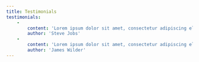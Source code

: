```yaml
---
title: Testimonials
testimonials:
    -
        content: 'Lorem ipsum dolor sit amet, consectetur adipiscing elit. Nunc ultricies nulla non metus pulvinar imperdiet. Praesent non adipiscing libero.'
        author: 'Steve Jobs'
    -
        content: 'Lorem ipsum dolor sit amet, consectetur adipiscing elit. Nunc ultricies nulla non metus pulvinar imperdiet. Praesent non adipiscing libero.'
        author: 'James Wilder'
---
```


